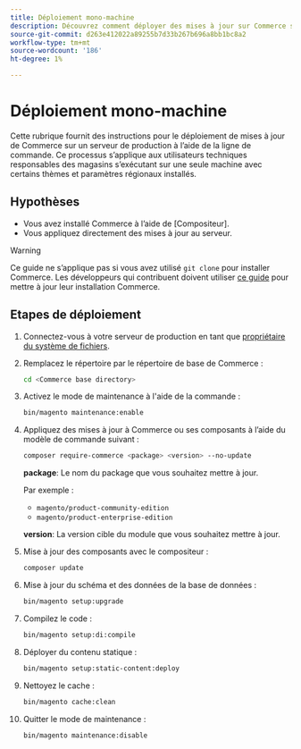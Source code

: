 ```yaml
---
title: Déploiement mono-machine
description: Découvrez comment déployer des mises à jour sur Commerce sur un serveur de production à l’aide de la ligne de commande.
source-git-commit: d263e412022a89255b7d33b267b696a8bb1bc8a2
workflow-type: tm+mt
source-wordcount: '186'
ht-degree: 1%

---
```


# Déploiement mono-machine

Cette rubrique fournit des instructions pour le déploiement de mises à jour de Commerce sur un serveur de production à l’aide de la ligne de commande. Ce processus s’applique aux utilisateurs techniques responsables des magasins s’exécutant sur une seule machine avec certains thèmes et paramètres régionaux installés.

## Hypothèses

- Vous avez installé Commerce à l’aide de [Compositeur].
- Vous appliquez directement des mises à jour au serveur.

>[!WARNING]
>
>Ce guide ne s’applique pas si vous avez utilisé `git clone` pour installer Commerce.
>Les développeurs qui contribuent doivent utiliser [ce guide][install] pour mettre à jour leur installation Commerce.

## Etapes de déploiement

1. Connectez-vous à votre serveur de production en tant que [propriétaire du système de fichiers][file-owner].

1. Remplacez le répertoire par le répertoire de base de Commerce :

   ```bash
   cd <Commerce base directory>
   ```

1. Activez le mode de maintenance à l&#39;aide de la commande :

   ```bash
   bin/magento maintenance:enable
   ```

1. Appliquez des mises à jour à Commerce ou ses composants à l’aide du modèle de commande suivant :

   ```bash
   composer require-commerce <package> <version> --no-update
   ```

   **package**: Le nom du package que vous souhaitez mettre à jour.

   Par exemple :

   - `magento/product-community-edition`
   - `magento/product-enterprise-edition`

   **version**: La version cible du module que vous souhaitez mettre à jour.

1. Mise à jour des composants avec le compositeur :

   ```bash
   composer update
   ```

1. Mise à jour du schéma et des données de la base de données :

   ```bash
   bin/magento setup:upgrade
   ```

1. Compilez le code :

   ```bash
   bin/magento setup:di:compile
   ```

1. Déployer du contenu statique :

   ```bash
   bin/magento setup:static-content:deploy
   ```

1. Nettoyez le cache :

   ```bash
   bin/magento cache:clean
   ```

1. Quitter le mode de maintenance :

   ```bash
   bin/magento maintenance:disable
   ```

<!-- link definitions -->

[install]: https://developer.adobe.com/commerce/contributor/guides/install/update-dependencies/
[composer]: ../../installation/composer.md
[file-owner]: ../../installation/prerequisites/file-system/overview.md

